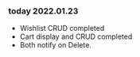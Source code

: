 ### today 2022.01.23
- Wishlist CRUD completed
- Cart display and CRUD completed
- Both notify on Delete.